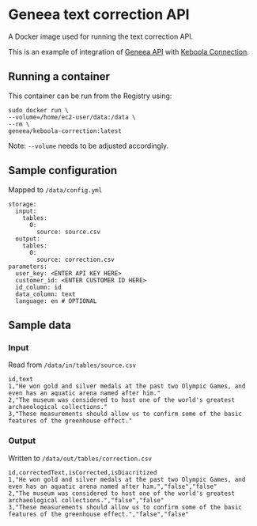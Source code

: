 # Geneea text correction API

A Docker image used for running the text correction API.

This is an example of integration of [Geneea API](https://api.geneea.com) with [Keboola Connection](https://connection.keboola.com).

## Running a container
This container can be run from the Registry using:

```
sudo docker run \
--volume=/home/ec2-user/data:/data \
--rm \
geneea/keboola-correction:latest
```
Note: `--volume` needs to be adjusted accordingly.

## Sample configuration
Mapped to `/data/config.yml`

```
storage:
  input:
    tables:
      0:
        source: source.csv
  output:
    tables:
      0:
        source: correction.csv
parameters:
  user_key: <ENTER API KEY HERE>
  customer_id: <ENTER CUSTOMER ID HERE>
  id_column: id
  data_column: text
  language: en # OPTIONAL
```

## Sample data

### Input
Read from `/data/in/tables/source.csv`

```
id,text
1,"He won gold and silver medals at the past two Olympic Games, and even has an aquatic arena named after him."
2,"The museum was considered to host one of the world's greatest archaeological collections."
3,"These measurements should allow us to confirm some of the basic features of the greenhouse effect."
```

### Output
Written to `/data/out/tables/correction.csv`

```
id,correctedText,isCorrected,isDiacritized
1,"He won gold and silver medals at the past two Olympic Games, and even has an aquatic arena named after him.","false","false"
2,"The museum was considered to host one of the world's greatest archaeological collections.","false","false"
3,"These measurements should allow us to confirm some of the basic features of the greenhouse effect.","false","false"
```
